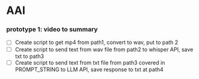 # AAI

### prototype 1: video to summary

- [ ] Create script to get mp4 from path1, convert to wav, put to path 2
- [ ] Create script to send text from wav file from path2 to whisper API, save txt to path3
- [ ] Create script to send text from txt file from path3 covered in PROMPT_STRING to LLM API, save response to txt at path4

